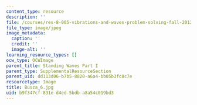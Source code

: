 ```yaml
---
content_type: resource
description: ''
file: /courses/res-8-005-vibrations-and-waves-problem-solving-fall-2012/b9f347cf831ed4ed5bdba8a54c019bd3_Busza_6.jpg
file_type: image/jpeg
image_metadata:
  caption: ''
  credit: ''
  image-alt: ''
learning_resource_types: []
ocw_type: OCWImage
parent_title: Standing Waves Part I
parent_type: SupplementalResourceSection
parent_uid: dd113d06-b7b5-8820-a6a4-bb05b3fc8c7e
resourcetype: Image
title: Busza_6.jpg
uid: b9f347cf-831e-d4ed-5bdb-a8a54c019bd3
---
```

